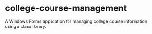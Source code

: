 # college-course-management
A Windows Forms application for managing college course information using a class library.
